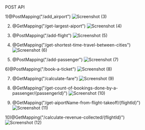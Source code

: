 POST API


1)@PostMapping("/add_airport")
![Screenshot (3)](https://github.com/acciojob/easy-trip-chand1997/assets/95063529/9ae5713e-c7de-4cf2-9ac7-eccf13c4ed59)


2)  @GetMapping("/get-largest-aiport")
![Screenshot (4)](https://github.com/acciojob/easy-trip-chand1997/assets/95063529/c794064d-740d-40f3-a4f5-63de5f268c47)


3) @PostMapping("/add-flight")
![Screenshot (5)](https://github.com/acciojob/easy-trip-chand1997/assets/95063529/2f6be9c5-f5bd-4df6-827b-1af3bb2d896b)


4) @GetMapping("/get-shortest-time-travel-between-cities")
![Screenshot (6)](https://github.com/acciojob/easy-trip-chand1997/assets/95063529/b25eca8c-e8be-486f-a81d-6d1ba8edc70a)


5) @PostMapping("/add-passenger")
 ![Screenshot (7)](https://github.com/acciojob/easy-trip-chand1997/assets/95063529/e154e704-4870-432f-9aae-d21f8340c557)


6)@PostMapping("/book-a-ticket")
![Screenshot (8)](https://github.com/acciojob/easy-trip-chand1997/assets/95063529/9e16c355-a2eb-4dd5-ae50-f20faa20cf72)


7) @GetMapping("/calculate-fare")
![Screenshot (9)](https://github.com/acciojob/easy-trip-chand1997/assets/95063529/d7f33c26-fab7-4f96-a942-b3984d7f3976)


8) @GetMapping("/get-count-of-bookings-done-by-a-passenger/{passengerId}")
   ![Screenshot (10)](https://github.com/acciojob/easy-trip-chand1997/assets/95063529/dc2b8f6b-6c85-4a6f-bbf4-5d6ecd1e438a)


9) @GetMapping("/get-aiportName-from-flight-takeoff/{flightId}")
![Screenshot (11)](https://github.com/acciojob/easy-trip-chand1997/assets/95063529/ccd0c0ca-2683-415e-a998-afe573ae1736)


10)@GetMapping("/calculate-revenue-collected/{flightId}")
![Screenshot (12)](https://github.com/acciojob/easy-trip-chand1997/assets/95063529/cac39027-0556-48af-82fa-d7c7927c99a1)






